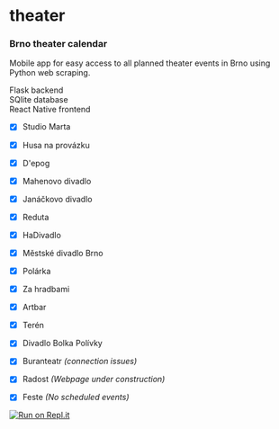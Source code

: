# theater

### Brno theater calendar
Mobile app for easy access to all planned theater events in Brno using Python web scraping.

Flask backend<br>
SQlite database<br>
React Native frontend

- [x] Studio Marta
- [x] Husa na provázku
- [x] D'epog
- [x] Mahenovo divadlo
- [x] Janáčkovo divadlo
- [x] Reduta
- [x] HaDivadlo
- [x] Městské divadlo Brno
- [x] Polárka
- [x] Za hradbami
- [x] Artbar
- [x] Terén
- [x] Divadlo Bolka Polívky
- [x] Buranteatr <em>(connection issues)</em>
- [x] Radost <em>(Webpage under construction)</em>
- [x] Feste <em>(No scheduled events)</em>



[![Run on Repl.it](https://repl.it/badge/github/bachmarek/theater)](https://repl.it/github/bachmarek/theater)
